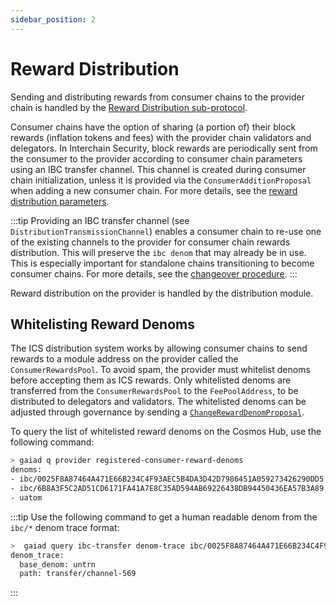 ```yaml
---
sidebar_position: 2
---
```



# Reward Distribution

Sending and distributing rewards from consumer chains to the provider chain is handled by the [Reward Distribution sub-protocol](https://github.com/cosmos/ibc/blob/main/spec/app/ics-028-cross-chain-validation/overview_and_basic_concepts.md#reward-distribution).

Consumer chains have the option of sharing (a portion of) their block rewards (inflation tokens and fees) with the provider chain validators and delegators.
In Interchain Security, block rewards are periodically sent from the consumer to the provider according to consumer chain parameters using an IBC transfer channel.
This channel is created during consumer chain initialization, unless it is provided via the `ConsumerAdditionProposal` when adding a new consumer chain. 
For more details, see the [reward distribution parameters](../introduction/params.md#reward-distribution-parameters). 

:::tip
Providing an IBC transfer channel (see `DistributionTransmissionChannel`) enables a consumer chain to re-use one of the existing channels to the provider for consumer chain rewards distribution. This will preserve the `ibc denom` that may already be in use. 
This is especially important for standalone chains transitioning to become consumer chains. 
For more details, see the [changeover procedure](../consumer-development/changeover-procedure.md).
:::

Reward distribution on the provider is handled by the distribution module.

## Whitelisting Reward Denoms

The ICS distribution system works by allowing consumer chains to send rewards to a module address on the provider called the `ConsumerRewardsPool`.
To avoid spam, the provider must whitelist denoms before accepting them as ICS rewards. 
Only whitelisted denoms are transferred from the `ConsumerRewardsPool` to the `FeePoolAddress`, to be distributed to delegators and validators.
The whitelisted denoms can be adjusted through governance by sending a [`ChangeRewardDenomProposal`](./proposals.md#changerewarddenomproposal). 

To query the list of whitelisted reward denoms on the Cosmos Hub, use the following command:
```bash
> gaiad q provider registered-consumer-reward-denoms
denoms:
- ibc/0025F8A87464A471E66B234C4F93AEC5B4DA3D42D7986451A059273426290DD5
- ibc/6B8A3F5C2AD51CD6171FA41A7E8C35AD594AB69226438DB94450436EA57B3A89
- uatom
```

:::tip
Use the following command to get a human readable denom from the `ibc/*` denom trace format:
```bash
>  gaiad query ibc-transfer denom-trace ibc/0025F8A87464A471E66B234C4F93AEC5B4DA3D42D7986451A059273426290DD5
denom_trace:
  base_denom: untrn
  path: transfer/channel-569
```
:::